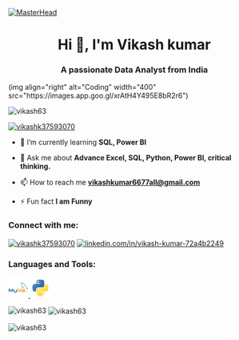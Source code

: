 [![MasterHead](https://images.app.goo.gl/aWgDAnWfFj7tzMHZ8)](https://https://github.co)
<h1 align="center">Hi 👋, I'm Vikash kumar</h1>
<h3 align="center">A passionate Data Analyst from India</h3>
(img align="right" alt="Coding" width="400" src="https://images.app.goo.gl/xrAtH4Y495E8bR2r6")

<p align="left"> <img src="https://komarev.com/ghpvc/?username=vikash63&label=Profile%20views&color=0e75b6&style=flat" alt="vikash63" /> </p>

<p align="left"> <a href="https://twitter.com/vikashk37593070" target="blank"><img src="https://img.shields.io/twitter/follow/vikashk37593070?logo=twitter&style=for-the-badge" alt="vikashk37593070" /></a> </p>

- 🌱 I’m currently learning **SQL, Power BI**

- 💬 Ask me about **Advance Excel, SQL, Python, Power BI, critical thinking.**

- 📫 How to reach me **vikashkumar6677all@gmail.com**

- ⚡ Fun fact **I am Funny**

<h3 align="left">Connect with me:</h3>
<p align="left">
<a href="https://twitter.com/vikashk37593070" target="blank"><img align="center" src="https://raw.githubusercontent.com/rahuldkjain/github-profile-readme-generator/master/src/images/icons/Social/twitter.svg" alt="vikashk37593070" height="30" width="40" /></a>
<a href="https://linkedin.com/in/linkedin.com/in/vikash-kumar-72a4b2249" target="blank"><img align="center" src="https://raw.githubusercontent.com/rahuldkjain/github-profile-readme-generator/master/src/images/icons/Social/linked-in-alt.svg" alt="linkedin.com/in/vikash-kumar-72a4b2249" height="30" width="40" /></a>
</p>

<h3 align="left">Languages and Tools:</h3>
<p align="left"> <a href="https://www.mysql.com/" target="_blank" rel="noreferrer"> <img src="https://raw.githubusercontent.com/devicons/devicon/master/icons/mysql/mysql-original-wordmark.svg" alt="mysql" width="40" height="40"/> </a> <a href="https://www.python.org" target="_blank" rel="noreferrer"> <img src="https://raw.githubusercontent.com/devicons/devicon/master/icons/python/python-original.svg" alt="python" width="40" height="40"/> </a> </p>

<p><img align="left" src="https://github-readme-stats.vercel.app/api/top-langs?username=vikash63&show_icons=true&locale=en&layout=compact" alt="vikash63" /></p>

<p>&nbsp;<img align="center" src="https://github-readme-stats.vercel.app/api?username=vikash63&show_icons=true&locale=en" alt="vikash63" /></p>

<p><img align="center" src="https://github-readme-streak-stats.herokuapp.com/?user=vikash63&" alt="vikash63" /></p>
